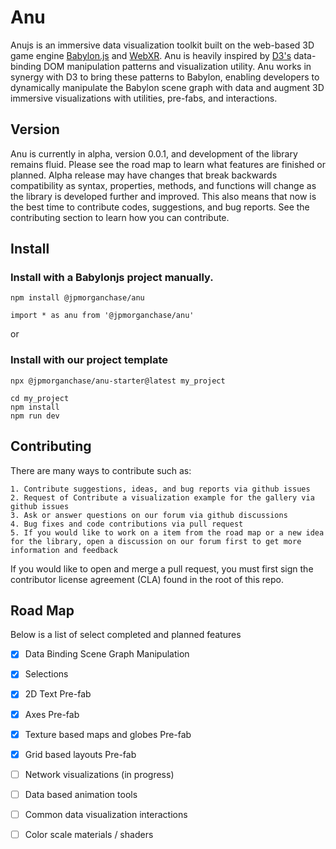 # Anu

Anujs is an immersive data visualization toolkit built on the web-based 3D game engine [Babylon.js](https://www.babylonjs.com/) and [WebXR](https://immersiveweb.dev/). Anu is heavily inspired by [D3's](https://d3js.org/) data-binding DOM manipulation patterns and visualization utility. Anu works in synergy with D3 to bring these patterns to Babylon, enabling developers to dynamically manipulate the Babylon scene graph with data and augment 3D immersive visualizations with utilities, pre-fabs, and interactions. 

## Version

Anu is currently in alpha, version 0.0.1, and development of the library remains fluid. Please see the road map to learn what features are finished or planned. Alpha release may have changes that break backwards compatibility as syntax, properties, methods, and functions will change as the library is developed further and improved. This also means that now is the best time to contribute codes, suggestions, and bug reports. See the contributing section to learn how you can contribute. 

## Install

### Install with a Babylonjs project manually. 
```
npm install @jpmorganchase/anu
```

```
import * as anu from '@jpmorganchase/anu'
```

or

### Install with our project template
```
npx @jpmorganchase/anu-starter@latest my_project 
```

```
cd my_project
npm install 
npm run dev
```

## Contributing 

There are many ways to contribute such as:
    
    1. Contribute suggestions, ideas, and bug reports via github issues 
    2. Request of Contribute a visualization example for the gallery via github issues
    3. Ask or answer questions on our forum via github discussions 
    4. Bug fixes and code contributions via pull request
    5. If you would like to work on a item from the road map or a new idea for the library, open a discussion on our forum first to get more information and feedback

If you would like to open and merge a pull request, you must first sign the contributor license agreement (CLA) found in the root of this repo.

## Road Map

Below is a list of select completed and planned features

- [x] Data Binding Scene Graph Manipulation 
- [x] Selections
- [x] 2D Text Pre-fab
- [x] Axes Pre-fab
- [x] Texture based maps and globes Pre-fab
- [x] Grid based layouts Pre-fab
- [ ] Network visualizations (in progress)
- [ ] Data based animation tools 
- [ ] Common data visualization interactions
- [ ] Color scale materials / shaders


